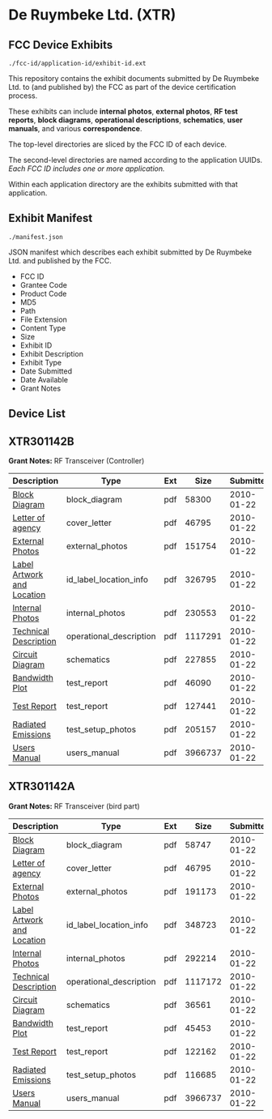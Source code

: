 # De Ruymbeke Ltd. (XTR)
## FCC Device Exhibits

```
./fcc-id/application-id/exhibit-id.ext
```

This repository contains the exhibit documents submitted by De Ruymbeke Ltd. to (and published by) the FCC as part of the device certification process.

These exhibits can include **internal photos**, **external photos**, **RF test reports**, **block diagrams**, **operational descriptions**, **schematics**, **user manuals**, and various **correspondence**.

The top-level directories are sliced by the FCC ID of each device.

The second-level directories are named according to the application UUIDs. *Each FCC ID includes one or more application.*

Within each application directory are the exhibits submitted with that application. 

## Exhibit Manifest

```
./manifest.json
```

JSON manifest which describes each exhibit submitted by De Ruymbeke Ltd. and published by the FCC.

- FCC ID
- Grantee Code
- Product Code
- MD5
- Path
- File Extension
- Content Type
- Size
- Exhibit ID
- Exhibit Description
- Exhibit Type
- Date Submitted
- Date Available
- Grant Notes

## Device List
## XTR301142B
**Grant Notes:** RF Transceiver (Controller)

| Description | Type | Ext | Size | Submitted | Available |
| ----------- | ---- | --- | ---- | --------- | --------- |
| [Block Diagram](XTR301142B/577b4a39fe5588f659c805abeab0d9e5/1231559.pdf) | block_diagram | pdf | 58300 | 2010-01-22 | 2010-01-22 |
| [Letter of agency](XTR301142B/577b4a39fe5588f659c805abeab0d9e5/1231554.pdf) | cover_letter | pdf | 46795 | 2010-01-22 | 2010-01-22 |
| [External Photos](XTR301142B/577b4a39fe5588f659c805abeab0d9e5/1231562.pdf) | external_photos | pdf | 151754 | 2010-01-22 | 2010-01-22 |
| [Label Artwork and Location](XTR301142B/577b4a39fe5588f659c805abeab0d9e5/1231564.pdf) | id_label_location_info | pdf | 326795 | 2010-01-22 | 2010-01-22 |
| [Internal Photos](XTR301142B/577b4a39fe5588f659c805abeab0d9e5/1231563.pdf) | internal_photos | pdf | 230553 | 2010-01-22 | 2010-01-22 |
| [Technical Description](XTR301142B/577b4a39fe5588f659c805abeab0d9e5/1231561.pdf) | operational_description | pdf | 1117291 | 2010-01-22 | 2010-01-22 |
| [Circuit Diagram](XTR301142B/577b4a39fe5588f659c805abeab0d9e5/1231560.pdf) | schematics | pdf | 227855 | 2010-01-22 | 2010-01-22 |
| [Bandwidth Plot](XTR301142B/577b4a39fe5588f659c805abeab0d9e5/1231558.pdf) | test_report | pdf | 46090 | 2010-01-22 | 2010-01-22 |
| [Test Report](XTR301142B/577b4a39fe5588f659c805abeab0d9e5/1231568.pdf) | test_report | pdf | 127441 | 2010-01-22 | 2010-01-22 |
| [Radiated Emissions](XTR301142B/577b4a39fe5588f659c805abeab0d9e5/1231567.pdf) | test_setup_photos | pdf | 205157 | 2010-01-22 | 2010-01-22 |
| [Users Manual](XTR301142B/577b4a39fe5588f659c805abeab0d9e5/1231555.pdf) | users_manual | pdf | 3966737 | 2010-01-22 | 2010-01-22 |
## XTR301142A
**Grant Notes:** RF Transceiver (bird part)

| Description | Type | Ext | Size | Submitted | Available |
| ----------- | ---- | --- | ---- | --------- | --------- |
| [Block Diagram](XTR301142A/df19a68f15c16f0189ffcde14051a821/1231548.pdf) | block_diagram | pdf | 58747 | 2010-01-22 | 2010-01-22 |
| [Letter of agency](XTR301142A/df19a68f15c16f0189ffcde14051a821/1231554.pdf) | cover_letter | pdf | 46795 | 2010-01-22 | 2010-01-22 |
| [External Photos](XTR301142A/df19a68f15c16f0189ffcde14051a821/1231551.pdf) | external_photos | pdf | 191173 | 2010-01-22 | 2010-01-22 |
| [Label Artwork and Location](XTR301142A/df19a68f15c16f0189ffcde14051a821/1231553.pdf) | id_label_location_info | pdf | 348723 | 2010-01-22 | 2010-01-22 |
| [Internal Photos](XTR301142A/df19a68f15c16f0189ffcde14051a821/1231552.pdf) | internal_photos | pdf | 292214 | 2010-01-22 | 2010-01-22 |
| [Technical Description](XTR301142A/df19a68f15c16f0189ffcde14051a821/1231550.pdf) | operational_description | pdf | 1117172 | 2010-01-22 | 2010-01-22 |
| [Circuit Diagram](XTR301142A/df19a68f15c16f0189ffcde14051a821/1231549.pdf) | schematics | pdf | 36561 | 2010-01-22 | 2010-01-22 |
| [Bandwidth Plot](XTR301142A/df19a68f15c16f0189ffcde14051a821/1231547.pdf) | test_report | pdf | 45453 | 2010-01-22 | 2010-01-22 |
| [Test Report](XTR301142A/df19a68f15c16f0189ffcde14051a821/1231557.pdf) | test_report | pdf | 122162 | 2010-01-22 | 2010-01-22 |
| [Radiated Emissions](XTR301142A/df19a68f15c16f0189ffcde14051a821/1231556.pdf) | test_setup_photos | pdf | 116685 | 2010-01-22 | 2010-01-22 |
| [Users Manual](XTR301142A/df19a68f15c16f0189ffcde14051a821/1231555.pdf) | users_manual | pdf | 3966737 | 2010-01-22 | 2010-01-22 |
